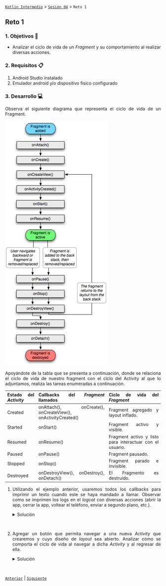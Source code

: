 [`Kotlin Intermedio`](../../Readme.md) > [`Sesión 04`](../Readme.md) > `Reto 1`
	
## Reto 1 

<div style="text-align: justify;">

### 1. Objetivos :dart:

- Analizar el ciclo de vida de un _Fragment_ y su comportamiento al realizar diversas acciones.

### 2. Requisitos :clipboard:

1. Android Studio instalado
2. Emulador android y/o dispositivo físico configurado

### 3. Desarrollo :computer:

Observa el siguiente diagrama que representa el ciclo de vida de un Fragment.

 <img src="../images/fragment-cycle.png">
 
 
Apoyándote de la tabla que se presenta a continuación, donde se relaciona el ciclo de vida de nuestro fragment con el ciclo del Activity al que lo adjuntamos, realiza las tareas enumeradas a continuación.
 
 
Estado del _Activity_ |	Callbacks del _Fragment_ llamados |	Ciclo de vida del _Fragment_
--- | --- | ---
Created	| onAttach(), onCreate(), onCreateView(), onActivityCreated() | Fragment agregado y layout inflado.
Started |	onStart() | Fragment activo y visible.
Resumed |	onResume() | Fragment activo y listo para interactuar con el usuario.
Paused |	onPause() | Fragment pausado.
Stopped	| onStop() | Fragment parado e invisible.
Destroyed |	onDestroyView(), onDestroy(), onDetach() | El Fragmento es destruído.


1. Utilizando el ejemplo anterior, usaremos todos los callbacks para imprimir un texto cuando este se haya mandado a llamar. Observar como se imprimen los logs en el _logcat_ con diversas acciones (abrir la app, cerrar la app, voltear el teléfono, enviar a segundo plano, etc.).


    <details><summary>Solución</summary>
    <p>

    ```kotlin

    override fun onAttach(context: Context) {
            Log.d("Fragment", "onAttach llamado")
            super.onAttach(context)
        }

        override fun onCreate(savedInstanceState: Bundle?) {
            Log.d("Fragment", "onCreate llamado")
            super.onCreate(savedInstanceState)
        }

        override fun onCreateView(
            inflater: LayoutInflater,
            container: ViewGroup?,
            savedInstanceState: Bundle?
        ): View {
            // Inflate the layout for this fragment
            val root = inflater.inflate(R.layout.fragment_layout, container, false)
            Log.d("Fragment", "onCreateView llamado")
            return root
        }

        override fun onActivityCreated(savedInstanceState: Bundle?) {
            Log.d("Fragment", "onActivityCreated llamado")
            super.onActivityCreated(savedInstanceState)
        }

        override fun onStart() {
            Log.d("Fragment", "onStart llamado")
            super.onStart()
        }

        override fun onResume() {
            Log.d("Fragment", "onResume llamado")
            super.onResume()
        }

        override fun onPause() {
            Log.d("Fragment", "onPause llamado")
            super.onPause()
        }

        override fun onStop() {
            Log.d("Fragment", "onStop llamado")
            super.onStop()
        }

        override fun onDestroyView() {
            Log.d("Fragment", "onDestroyView llamado")
            super.onDestroyView()
        }

        override fun onDestroy() {
            Log.d("Fragment", "onDestroy llamado")
            super.onDestroy()
        }

        override fun onDetach() {
            Log.d("Fragment", "onDetach llamado")
            super.onDetach()
        }
    ```

    </p>
    </details>
<br/>

2. Agregar un botón que permita navegar a una nueva _Activity_ que crearemos y cuyo diseño de _layout_ sea abierto. Analizar cómo se comporta el ciclo de vida al navegar a dicha _Activity_ y al regresar de ella.

    <details><summary>Solución</summary>
    <p>

    Dentro del _layout_ del _Fragment_ crearemos un botón, el código xml queda similar al siguiente:

    ```xml
    <Button
            android:id="@+id/button"
            android:text="Siguiente"
            app:layout_constraintTop_toBottomOf="@id/imageView"
            app:layout_constraintStart_toStartOf="parent"
            app:layout_constraintEnd_toEndOf="parent"
            android:layout_width="wrap_content"
            android:layout_height="wrap_content"/>
    ```


    El callback ___onCreateView___ debe quedar parecido a lo siguiente
        
    ```kotlin
        override fun onCreateView(
            inflater: LayoutInflater,
            container: ViewGroup?,
            savedInstanceState: Bundle?
        ): View {
            // Inflate the layout for this fragment
            val root = inflater.inflate(R.layout.fragment_layout, container, false)

            Log.d("Fragment", "onCreateView llamado")
            val btn = root.findViewById<Button>(R.id.button)
            btn.setOnClickListener {
                val intent = Intent(activity, OtherActivity::class.java)
                startActivity(intent)
            }


            return root
        }
    ```

    Mediante la variable ___root___ podemos encontrar nuestra representación del botón creado y poder asignarle un _listener_ al darle click. Ahí, podemos declarar un ___Intent___ que nos lleve al nuevo ___Activity___.

    </p>
    </details>
<br/>

[`Anterior`](../Ejemplo-01/Readme.md) | [`Siguiente`](../Ejemplo-02/Readme.md)




</div>
